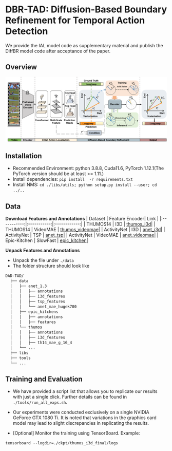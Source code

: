# DBR-TAD: Diffusion-Based Boundary Refinement for Temporal Action Detection

We provide the IAL model code as supplementary material and publish the DiffBR model code after acceptance of the paper.

## Overview

![Overview](./assets/Overview.png)

## Installation
+ Recommended Environment: python 3.8.8, Cuda11.6, PyTorch 1.12.1(The PyTorch version should be at least >= 1.11.)
+ Install dependencies: `pip install  -r requirements.txt`
+ Install NMS: `cd ./libs/utils; python setup.py install --user; cd ../..`

## Data
**Download Features and Annotations**
| Dataset  | Feature Encoder| Link |
|:-----------:|:-----------:|:------------:|
| THUMOS14 | I3D | [thumos_i3d](https://github.com/happyharrycn/actionformer_release/tree/main)|
| THUMOS14 | VideoMAE | [thumos_videomae](https://github.com/OpenGVLab/InternVideo/tree/main/Downstream/Temporal-Action-Localization)|
| ActivityNet | I3D | [anet_i3d](https://github.com/sauradip/tags)|
| ActivityNet | TSP | [anet_tsp](https://github.com/happyharrycn/actionformer_release/tree/main)|
| ActivityNet | VideoMAE | [anet_videomae](https://github.com/OpenGVLab/InternVideo/tree/main/Downstream/Temporal-Action-Localization)|
| Epic-Kitchen | SlowFast | [epic_kitchen](https://github.com/happyharrycn/actionformer_release/tree/main)|

**Unpack Features and Annotations**
+ Unpack the file under `./data`
+ The folder structure should look like
```
DAD-TAD/
  ├── data
  │   ├── anet_1.3
  │   │   ├── annotations
  │   │   ├── i3d_features
  │   │   ├── tsp_features
  │   │   └── anet_mae_hugek700
  │   ├── epic_kitchens
  │   │   ├── annotations
  │   │   ├── features
  │   └── thumos
  │   │   ├── annotations
  │   │   ├── i3d_features
  │   │   ├── th14_mae_g_16_4
  │   └── ... 
  ├── libs
  ├── tools
  └── ...
```

## Training and Evaluation
+ We have provided a script list that allows you to replicate our results with just a single click. Further details can be found in `./tools/run_all_exps.sh`.

+ Our experiments were conducted exclusively on a single NVIDIA GeForce GTX 1080 Ti. It is noted that variations in the graphics card model may lead to slight discrepancies in replicating the results.

+ [Optional] Monitor the training using TensorBoard. Example:
```
tensorboard --logdir=./ckpt/thumos_i3d_final/logs
```
